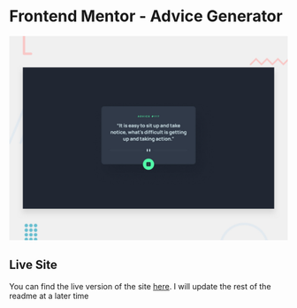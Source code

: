# Frontend Mentor - Advice Generator

![Design preview for the Advice Generator coding challenge](./develop/assets/images/desktop-preview.jpg)

## Live Site

You can find the live version of the site [here](https://reliable-pithivier-5aea7c.netlify.app). I will update the rest of the readme at a later time
